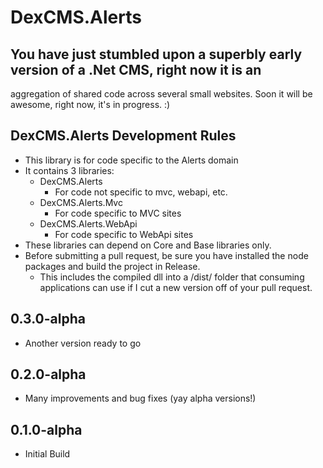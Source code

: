 # DexCMS.Alerts

## You have just stumbled upon a superbly early version of a .Net CMS, right now it is an 
aggregation of shared code across several small websites. Soon it will be awesome, right now, it's in progress. :)

## DexCMS.Alerts Development Rules
* This library is for code specific to the Alerts domain
* It contains 3 libraries:
	* DexCMS.Alerts
		* For code not specific to mvc, webapi, etc.
	* DexCMS.Alerts.Mvc
		* For code specific to MVC sites
	* DexCMS.Alerts.WebApi
		* For code specific to WebApi sites
* These libraries can depend on Core and Base libraries only.
* Before submitting a pull request, be sure you have installed the node packages and build the project in Release.
    * This includes the compiled dll into a /dist/ folder that consuming applications can use if I cut a new version off of your pull request.

## 0.3.0-alpha
* Another version ready to go

## 0.2.0-alpha
* Many improvements and bug fixes (yay alpha versions!)

## 0.1.0-alpha
* Initial Build